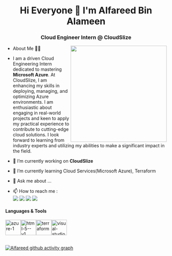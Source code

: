 
<h1 align="center"><b>Hi Everyone 👋  I'm Alfareed Bin Alameen</b></h1>

<h3 align="center"> Cloud Engineer Intern @ CloudSlize </h3>
<img align="right" width="300" height="300" src="https://icons8.com/illustrations/illustration/3d-casual-life-cloud-data-synchronization--animated">


<!--
**Alfareed04/Alfareed04** is a ✨ _special_ ✨ repository because its `README.md` (this file) appears on your GitHub profile.

Here are some ideas to get you started:

- 🔭 I’m currently working on ...
- 🌱 I’m currently learning ...
- 👯 I’m looking to collaborate on ...
- 🤔 I’m looking for help with ...
- 💬 Ask me about ...
- 📫 How to reach me: ...
- 😄 Pronouns: ...
- ⚡ Fun fact: ...
-->
- About Me 🙋‍♂️
  
- I am a driven Cloud Engineering Intern dedicated to mastering **Microsoft Azure**. At CloudSlize, I am enhancing my skills in deploying, managing, and optimizing Azure environments. I am enthusiastic about engaging in real-world projects and keen to apply my practical experience to contribute to cutting-edge cloud solutions. I look forward to learning from industry experts and utilizing my abilities to make a significant impact in the field.

- 🔭 I’m currently working on **CloudSlize**
- 🌱 I’m currently learning Cloud Services(Microsoft Azure), Terraform

- 💬 Ask me about ...
- 📫 How to reach me :
<br/> <a href="mailto:alfareed845@gmail.com"><img src="https://img.shields.io/badge/Gmail-333333?style=for-the-badge&logo=gmail&logoColor=red" /></a>
[<img src="https://img.shields.io/badge/LinkedIn-0077B5?style=for-the-badge&logo=linkedin&logoColor=white" />](https://www.linkedin.com/in/#/)
[<img src="https://img.shields.io/badge/GitHub-100000?style=for-the-badge&logo=github&logoColor=white" />](https://github.com/Alfareed04/)
<a href="mailto:alfareed@cloudslize.com"><img src="https://img.shields.io/badge/Microsoft_Outlook-0078D4?style=for-the-badge&logo=microsoft-outlook&logoColor=white" /></a>

#### Languages & Tools</br>
<img width="48" height="48" src="https://img.icons8.com/fluency/48/azure-1.png" alt="azure-1"/><img width="48" height="48" src="https://img.icons8.com/color/48/html-5--v1.png" alt="html-5--v1"/><img width="48" height="48" src="https://img.icons8.com/color/48/terraform.png" alt="terraform"/><img width="48" height="48" src="https://img.icons8.com/fluency/48/visual-studio-code-2019.png" alt="visual-studio-code-2019"/>
</br></br>


[![Alfareed github activity graph](https://github-readme-activity-graph.vercel.app/graph?username=Alfareed04&bg_color=000000&color=ffffff&line=08a121&point=ffffff&area=true&hide_border=true)](https://github.com/ashutosh00710/github-readme-activity-graph)
